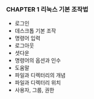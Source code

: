 ### CHAPTER 1 리눅스 기본 조작법
- 로그인
- 데스크톱 기본 조작
- 명령어 입력
- 로그아웃
- 셧다운
- 명령어의 옵션과 인수
- 도움말
- 파일과 디렉터리의 개념
- 파일과 디렉터리 위치
- 사용자, 그룹, 권한
